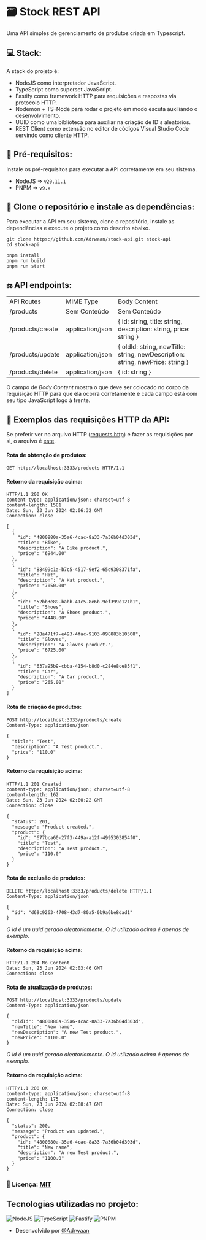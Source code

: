 # 🗃️ Stock REST API
Uma API simples de gerenciamento de produtos criada em Typescript.

## 💻 Stack:
A stack do projeto é:
* NodeJS como interpretador JavaScript.
* TypeScript como superset JavaScript.
* Fastify como framework HTTP para requisições e respostas via protocolo HTTP.
* Nodemon + TS-Node para rodar o projeto em modo escuta auxiliando o desenvolvimento.
* UUID como uma biblioteca para auxiliar na criação de ID's aleatórios.
* REST Client como extensão no editor de códigos Visual Studio Code servindo como cliente HTTP.

## 🛑 Pré-requisitos:
Instale os pré-requisitos para executar a API corretamente em seu sistema.
 * NodeJS => ```v20.11.1```
 * PNPM => ```v9.x```

## 📂 Clone o repositório e instale as dependências:
Para executar a API em seu sistema, clone o repositório, instale as dependências e execute o projeto como descrito abaixo.
```shell
git clone https://github.com/Adrwaan/stock-api.git stock-api
cd stock-api

pnpm install
pnpm run build
pnpm run start
```

## 🔚 API endpoints:
<table>
  <tr>
    <td>API Routes</td>
    <td>MIME Type</td>
    <td>Body Content</td>
  </tr>
  <tr>
    <td>/products</td>
    <td>Sem Conteúdo</td>
    <td>Sem Conteúdo</td>
  </tr>
  <tr>
    <td>/products/create</td>
    <td>application/json</td>
    <td>{ id: string, title: string, description: string, price: string }</td>
  </tr>
  <tr>
    <td>/products/update</td>
    <td>application/json</td>
    <td>{ oldId: string, newTitle: string, newDescription: string, newPrice: string }</td>
  </tr>
  <tr>
    <td>/products/delete</td>
    <td>application/json</td>
    <td>{ id: string }</td>
  </tr>
</table>

O campo de *Body Content* mostra o que deve ser colocado no corpo da requisição HTTP para que ela ocorra corretamente e cada campo está com seu tipo JavaScript logo à frente.

## 🚩 Exemplos das requisições HTTP da API:
Se preferir ver no arquivo HTTP ([requests.http](https://github.com/Adrwaan/stock-api/requests.http)) e fazer as requisições por si, o arquivo é [este](https://github.com/Adrwaan/stock-api/requests.http).
#### Rota de obtenção de produtos:
```http
GET http://localhost:3333/products HTTP/1.1
```
#### Retorno da requisição acima:
```http
HTTP/1.1 200 OK
content-type: application/json; charset=utf-8
content-length: 1581
Date: Sun, 23 Jun 2024 02:06:32 GMT
Connection: close

[
  {
    "id": "4800880a-35a6-4cac-8a33-7a36b04d303d",
    "title": "Bike",
    "description": "A Bike product.",
    "price": "6944.00"
  },
  {
    "id": "88499c1a-b7c5-4517-9ef2-65d9308371fa",
    "title": "Hat",
    "description": "A Hat product.",
    "price": "7050.00"
  },
  {
    "id": "52bb3e89-babb-41c5-8e6b-9ef399e121b1",
    "title": "Shoes",
    "description": "A Shoes product.",
    "price": "4448.00"
  },
  {
    "id": "28a471f7-e493-4fac-9103-098883b10508",
    "title": "Gloves",
    "description": "A Gloves product.",
    "price": "6725.00"
  },
  {
    "id": "637a95b9-cbba-4154-b8d0-c284e8ce85f1",
    "title": "Car",
    "description": "A Car product.",
    "price": "265.00"
  }
]
```
#### Rota de criação de produtos:
```http
POST http://localhost:3333/products/create
Content-Type: application/json

{
  "title": "Test",
  "description": "A Test product.",
  "price": "110.0"
}
```
#### Retorno da requisição acima:
```http
HTTP/1.1 201 Created
content-type: application/json; charset=utf-8
content-length: 162
Date: Sun, 23 Jun 2024 02:00:22 GMT
Connection: close

{
  "status": 201,
  "message": "Product created.",
  "product": {
    "id": "677bca60-27f3-449a-a12f-4995303854f0",
    "title": "Test",
    "description": "A Test product.",
    "price": "110.0"
  }
}
```
#### Rota de exclusão de produtos:
```http
DELETE http://localhost:3333/products/delete HTTP/1.1
Content-Type: application/json

{
  "id": "d69c9263-4708-43d7-80a5-0b9a6be8dad1"
}
```
*O id é um uuid gerado aleatoriamente. O id utilizado acima é apenas de exemplo.*
#### Retorno da requisição acima:
```http
HTTP/1.1 204 No Content
Date: Sun, 23 Jun 2024 02:03:46 GMT
Connection: close
```
#### Rota de atualização de produtos:
```http
POST http://localhost:3333/products/update
Content-Type: application/json

{
  "oldId": "4800880a-35a6-4cac-8a33-7a36b04d303d",
  "newTitle": "New name",
  "newDescription": "A new Test product.",
  "newPrice": "1100.0"
}
```
*O id é um uuid gerado aleatoriamente. O id utilizado acima é apenas de exemplo.*
#### Retorno da requisição acima:
```http
HTTP/1.1 200 OK
content-type: application/json; charset=utf-8
content-length: 175
Date: Sun, 23 Jun 2024 02:08:47 GMT
Connection: close

{
  "status": 200,
  "message": "Product was updated.",
  "product": {
    "id": "4800880a-35a6-4cac-8a33-7a36b04d303d",
    "title": "New name",
    "description": "A new Test product.",
    "price": "1100.0"
  }
}
```

### 📃 Licença: <a href="https://github.com/Adrwaan/stock-api/blob/main/LICENSE">MIT</a>

## Tecnologias utilizadas no projeto:
![NodeJS](https://img.shields.io/badge/node.js-6DA55F?style=for-the-badge&logo=node.js&logoColor=white)
![TypeScript](https://img.shields.io/badge/typescript-%23007ACC.svg?style=for-the-badge&logo=typescript&logoColor=white)
![Fastify](https://img.shields.io/badge/fastify-%23000000.svg?style=for-the-badge&logo=fastify&logoColor=white)
![PNPM](https://img.shields.io/badge/pnpm-%234a4a4a.svg?style=for-the-badge&logo=pnpm&logoColor=f69220)

* Desenvolvido por [@Adrwaan](https://github.com/Adrwaan)
